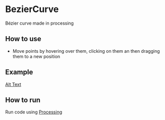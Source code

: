# BezierCurve
 Bézier curve made in processing

 ## How to use

- Move points by hovering over them, clicking on them an then dragging them to a new position

## Example

[Alt Text](/example.png)

## How to run
Run code using [Processing](https://processing.org/)

